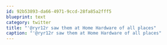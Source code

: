 ```yaml
---
id: 92b53893-da66-4971-9ccd-28fa85a2fff5
blueprint: text
category: twitter
title: "'@ryr12r saw them at Home Hardware of all places"
caption: "'@ryr12r saw them at Home Hardware of all places"
---
```


